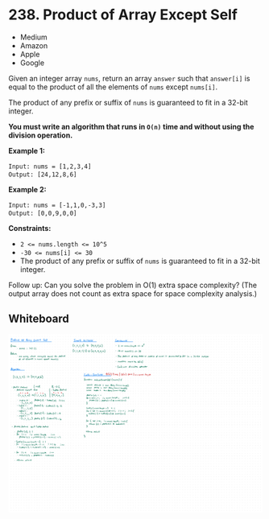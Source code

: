 # 238. Product of Array Except Self
- Medium
- Amazon
- Apple
- Google

Given an integer array `nums`, return an array `answer` such that `answer[i]` is
equal to the product of all the elements of `nums` except `nums[i]`.

The product of any prefix or suffix of `nums` is guaranteed to fit in a 32-bit
integer.

**You must write an algorithm that runs in `O(n)` time and without using the
division operation.**

**Example 1:**
```
Input: nums = [1,2,3,4]
Output: [24,12,8,6]
```

**Example 2:**
```
Input: nums = [-1,1,0,-3,3]
Output: [0,0,9,0,0]
```

**Constraints:**
- `2 <= nums.length <= 10^5`
- `-30 <= nums[i] <= 30`
- The product of any prefix or suffix of `nums` is guaranteed to fit in a 32-bit
integer.

Follow up: Can you solve the problem in O(1) extra space complexity? (The output
array does not count as extra space for space complexity analysis.)

## Whiteboard
![Whiteboard Image][whiteboard-image]

<!-- Refs -->
[whiteboard-image]: whiteboard.jpg

